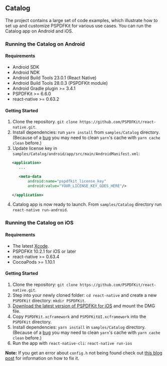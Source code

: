 ## Catalog

The project contains a large set of code examples, which illustrate how to set up and customize PSPDFKit for various use cases. You can run the Catalog app on Android and iOS.

### Running the Catalog on Android

#### Requirements

- Android SDK
- Android NDK
- Android Build Tools 23.0.1 (React Native)
- Android Build Tools 28.0.3 (PSPDFKit module)
- Android Gradle plugin >= 3.4.1
- PSPDFKit >= 6.6.0
- react-native >= 0.63.2

#### Getting Started

1. Clone the repository. `git clone https://github.com/PSPDFKit/react-native.git`.
2. Install dependencies: run `yarn install` from `samples/Catalog` directory. (Because of a [bug](https://github.com/yarnpkg/yarn/issues/2165) you may need to clean `yarn`'s cache with `yarn cache clean` before.)
3. Update license key in `samples/Catalog/android/app/src/main/AndroidManifest.xml`:

```xml
   <application>
      ...

      <meta-data
          android:name="pspdfkit_license_key"
          android:value="YOUR_LICENSE_KEY_GOES_HERE"/>

   </application>
```

4. Catalog app is now ready to launch. From `samples/Catalog` directory run `react-native run-android`.

### Running the Catalog on iOS

#### Requirements

- The latest [Xcode](https://developer.apple.com/xcode/).
- PSPDFKit 10.2.1 for iOS or later
- react-native >= 0.63.4
- CocoaPods >= 1.10.1

#### Getting Started

1. Clone the repository: `git clone https://github.com/PSPDFKit/react-native.git`.
2. Step into your newly cloned folder: `cd react-native` and create a new `PSPDFKit` directory: `mkdir PSPDFKit`.
3. [Download the latest version of PSPDFKit for iOS](https://customers.pspdfkit.com/download/binary/ios/latest) and mount the DMG file.
4. Copy `PSPDFKit.xcframework` and `PSPDFKitUI.xcframework` into the `PSPDFKit` directory.
5. Install dependencies: `yarn install` in `samples/Catalog` directory. (Because of a [bug](https://github.com/yarnpkg/yarn/issues/2165) you may need to clean `yarn`'s cache with `yarn cache clean` before.)
6. Run the app with `react-native-cli`: `react-native run-ios`

**Note:** If you get an error about `config.h` not being found check out [this blog post](https://tuntunir.blogspot.com/2018/02/react-native-fatal-error-configh-file.html) for information on how to fix it.
